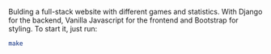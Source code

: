 Bulding a full-stack website with different games and statistics. With Django for the backend, Vanilla Javascript for the frontend and Bootstrap for styling.
To start it, just run:
```bash
make
```
